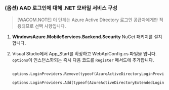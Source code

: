 ﻿### (옵션) AAD 로그인에 대해 .NET 모바일 서비스 구성

>[WACOM.NOTE] 이 단계는 Azure Active Directory 로그인 공급자에게만 적용되므로 선택 사항입니다.

1. **WindowsAzure.MobileServices.Backend.Security** NuGet 패키지를 설치 합니다.

2. Visual Studio에서 App_Start를 확장하고 WebApiConfig.cs 파일을 엽니다. `options`이 인스턴스화되는 즉시 다음 코드를 `Register` 메서드에 추가합니다.

        options.LoginProviders.Remove(typeof(AzureActiveDirectoryLoginProvider));
        options.LoginProviders.Add(typeof(AzureActiveDirectoryExtendedLoginProvider));

